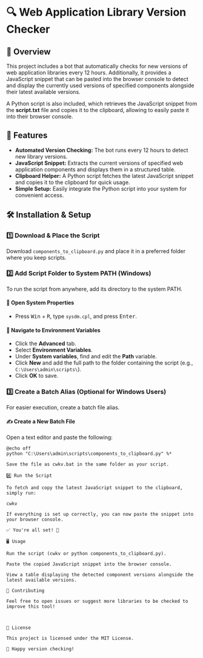 <h1>🔍 Web Application Library Version Checker</h1>

<h2>📌 Overview</h2>

<p>This project includes a bot that automatically checks for new versions of web application libraries every 12 hours. Additionally, it provides a JavaScript snippet that can be pasted into the browser console to detect and display the currently used versions of specified components alongside their latest available versions.</p>

<p>A Python script is also included, which retrieves the JavaScript snippet from the <b>script.txt</b> file and copies it to the clipboard, allowing to easily paste it into their browser console.</p>

<h2>🚀 Features</h2>

<ul>
  <li><b>Automated Version Checking:</b> The bot runs every 12 hours to detect new library versions.</li>
  <li><b>JavaScript Snippet:</b> Extracts the current versions of specified web application components and displays them in a structured table.</li>
  <li><b>Clipboard Helper:</b> A Python script fetches the latest JavaScript snippet and copies it to the clipboard for quick usage.</li>
  <li><b>Simple Setup:</b> Easily integrate the Python script into your system for convenient access.</li>
</ul>

<h2>🛠️ Installation & Setup</h2>

<h3>1️⃣ Download & Place the Script</h3>

<p>Download <code>components_to_clipboard.py</code> and place it in a preferred folder where you keep scripts.</p>

<h3>2️⃣ Add Script Folder to System PATH (Windows)</h3>

<p>To run the script from anywhere, add its directory to the system PATH.</p>

<h4>🔹 Open System Properties</h4>
<ul>
  <li>Press <kbd>Win</kbd> + <kbd>R</kbd>, type <code>sysdm.cpl</code>, and press <kbd>Enter</kbd>.</li>
</ul>

<h4>🔹 Navigate to Environment Variables</h4>
<ul>
  <li>Click the <b>Advanced</b> tab.</li>
  <li>Select <b>Environment Variables</b>.</li>
  <li>Under <b>System variables</b>, find and edit the <b>Path</b> variable.</li>
  <li>Click <b>New</b> and add the full path to the folder containing the script (e.g., <code>C:\Users\admin\scripts\</code>).</li>
  <li>Click <b>OK</b> to save.</li>
</ul>

<h3>3️⃣ Create a Batch Alias (Optional for Windows Users)</h3>

<p>For easier execution, create a batch file alias.</p>

<h4>✍️ Create a New Batch File</h4>

<p>Open a text editor and paste the following:</p>

```batch
@echo off
python "C:\Users\admin\scripts\components_to_clipboard.py" %*

Save the file as cwkv.bat in the same folder as your script.

4️⃣ Run the Script

To fetch and copy the latest JavaScript snippet to the clipboard, simply run:

cwkv

If everything is set up correctly, you can now paste the snippet into your browser console.

✅ You're all set! 🎉

🖥️ Usage

Run the script (cwkv or python components_to_clipboard.py).

Paste the copied JavaScript snippet into the browser console.

View a table displaying the detected component versions alongside the latest available versions.

🤝 Contributing

Feel free to open issues or suggest more libraries to be checked to improve this tool!



📜 License

This project is licensed under the MIT License.

🚀 Happy version checking!
